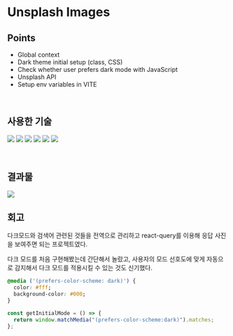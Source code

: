 # Unsplash Images

## Points

- Global context
- Dark theme initial setup (class, CSS)
- Check whether user prefers dark mode with JavaScript
- Unsplash API
- Setup env variables in VITE

<br />

## 사용한 기술

<img src="https://img.shields.io/badge/react-61DAFB?style=for-the-badge&logo=react&logoColor=black"> <img src="https://img.shields.io/badge/react_query-FF4154?style=for-the-badge"> <img src="https://img.shields.io/badge/axios-5a29e4?style=for-the-badge"> <img src="https://img.shields.io/badge/styled_components-db7893?style=for-the-badge"> <img src="https://img.shields.io/badge/styled_reset-db7893?style=for-the-badge"> <img src="https://img.shields.io/badge/react_icons-555555?style=for-the-badge">

<br />

## 결과물

<img src="https://github.com/pyozz/react-projects-course/assets/92071025/c1a4a0d9-736d-4392-ad3f-a621a4fe607d" />

<br />

## 회고

다크모드와 검색어 관련된 것들을 전역으로 관리하고 react-query를 이용해 응답 사진을 보여주면 되는 프로젝트였다.

다크 모드를 처음 구현해봤는데 간단해서 놀랐고, 사용자의 모드 선호도에 맞게 자동으로 감지해서 다크 모드를 적용시킬 수 있는 것도 신기했다.

```css
@media ('(prefers-color-scheme: dark)') {
  color: #fff;
  background-color: #000;
}
```

```js
const getInitialMode = () => {
  return window.matchMedia("(prefers-color-scheme:dark)").matches;
};
```
